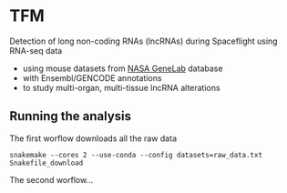 # TFM
Detection of long non-coding RNAs (lncRNAs) during Spaceflight using RNA-seq data

- using mouse datasets from [NASA GeneLab](https://genelab.nasa.gov) database
- with Ensembl/GENCODE annotations
- to study multi-organ, multi-tissue lncRNA alterations

## Running the analysis

The first worflow downloads all the raw data

```
snakemake --cores 2 --use-conda --config datasets=raw_data.txt  Snakefile_download
```

The second worflow...
